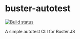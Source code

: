 # buster-autotest

[![Build status](https://secure.travis-ci.org/busterjs/buster-autotest.png?branch=master)](http://travis-ci.org/busterjs/buster-autotest)

A simple autotest CLI for Buster.JS
